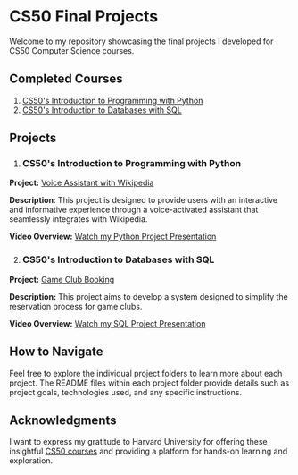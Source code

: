 # CS50 Final Projects

Welcome to my repository showcasing the final projects I developed for CS50 Computer Science courses.

## Completed Courses

1. [CS50's Introduction to Programming with Python](#cs50-python-final-project)
2. [CS50's Introduction to Databases with SQL](#cs50-sql-final-project)

## Projects

1. ### CS50's Introduction to Programming with Python <a name="cs50-python-final-project"></a>

**Project:** [Voice Assistant with Wikipedia](CS50%20Python/README.md)

**Description**: This project is designed to provide users with an interactive and informative experience through a voice-activated assistant that seamlessly integrates with Wikipedia.

**Video Overview:** [Watch my Python Project Presentation](https://youtu.be/VTpatxylt78)

2. ### CS50's Introduction to Databases with SQL <a name="cs50-sql-final-project"></a>

**Project:** [Game Club Booking](CS50%20SQL/DESIGN.md)

**Description:** This project aims to develop a system designed to simplify the reservation process for game clubs.

**Video Overview:** [Watch my SQL Project Presentation](https://youtu.be/AgL3vsTgJAI)

## How to Navigate

Feel free to explore the individual project folders to learn more about each project. The README files within each project folder provide details such as project goals, technologies used, and any specific instructions.

## Acknowledgments

I want to express my gratitude to Harvard University for offering these insightful [CS50 courses](https://www.edx.org/cs50) and providing a platform for hands-on learning and exploration.
